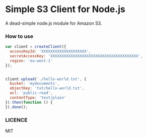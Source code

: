 # Simple S3 Client for Node.js


A dead-simple node.js module for Amazon S3.


### How to use

```javascript
var client = createClient({
  accessKeyId: 'XXXXXXXXXXXXXXXXXXXX',
  secretAccessKey: 'XXXXXXXXXXXXXXXXXXXXXXXXXXXXXXXXXXXXXXX',
  region: 'eu-west-1'
});


client.upload('./hello-world.txt', {
  bucket: 'mydocuments',
  objectKey: 'txt/hello-world.txt',
  acl: 'public-read',
  contentType: 'text/plain'
}).then(function () {
}).done();
```

### LICENCE

MIT
